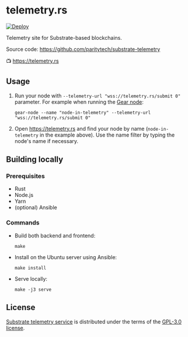 # telemetry.rs

[![Deploy][deploy_badge]][deploy_href]

[deploy_badge]: https://github.com/shamilsan/telemetry.rs/workflows/Deploy/badge.svg
[deploy_href]: https://github.com/shamilsan/telemetry.rs/actions/workflows/deploy.yml

Telemetry site for Substrate-based blockchains.

Source code: https://github.com/paritytech/substrate-telemetry

📺 https://telemetry.rs

## Usage

1. Run your node with `--telemetry-url "wss://telemetry.rs/submit 0"` parameter. For example when running the [Gear node](https://github.com/gear-tech/gear):

    ```
    gear-node --name "node-in-telemetry" --telemetry-url "wss://telemetry.rs/submit 0"
    ```

2. Open https://telemetry.rs and find your node by name (`node-in-telemetry` in the example above). Use the name filter by typing the node's name if necessary.

## Building locally

### Prerequisites

- Rust
- Node.js
- Yarn
- (optional) Ansible

### Commands

- Build both backend and frontend:

      make

- Install on the Ubuntu server using Ansible:

      make install

- Serve locally:

      make -j3 serve

## License

[Substrate telemetry service](https://github.com/paritytech/substrate-telemetry) is distributed under the terms of the [GPL-3.0 license](https://github.com/paritytech/substrate-telemetry/blob/master/LICENSE).
